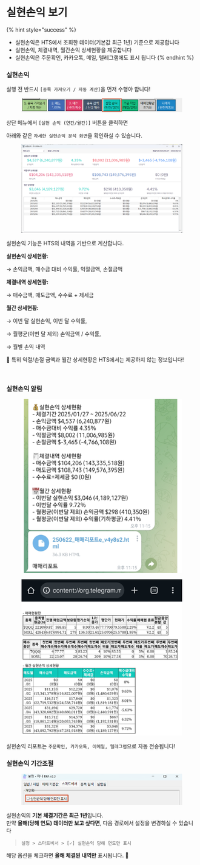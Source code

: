 # 실현손익 보기

{% hint style="success" %}
* 실현손익은 HTS에서 조회한 데이터(기본값 최근  1년) 기준으로 제공합니다
* 실현손익, 체결내역, 월간손익 상세현황을 제공합니다
* 실현손익은 주문확인, 카카오톡, 메일, 텔레그램에도 표시 됩니다
{% endhint %}

### 실현손익

실행 전 반드시 `[종목 가져오기 / 자동 계산]`을 먼저 수행야 합니다!

<figure><img src="../.gitbook/assets/image (4).png" alt=""><figcaption></figcaption></figure>

상단 메뉴에서 `[실현 손익 (연간/월간)]` 버튼을 클릭하면

아래와 같은 `자세한 실현손익 분석 화면`을 확인하실 수 있습니다.

<figure><img src="../.gitbook/assets/image (5).png" alt=""><figcaption></figcaption></figure>

실현손익 기능은 HTS의 내역을 기반으로 계산합니다.

**실현손익 상세현황:**

→ 손익금액, 매수금 대비 수익률, 익절금액, 손절금액

**체결내역 상세현황:**

→ 매수금액, 매도금액, 수수료 + 제세금

**월간 상세현황:**

→ 이번 달 실현손익, 이번 달 수익률,

→ 월평균(이번 달 제외) 손익금액 / 수익률,

→ 월별 손익 내역

📌 특히 익절/손절 금액과 월간 상세현황은 HTS에서는 제공하지 않는 정보입니다!

﻿

### 실현손익 알림

<figure><img src="../.gitbook/assets/image (2) (1).png" alt="" width="563"><figcaption></figcaption></figure>

<figure><img src="../.gitbook/assets/image (3).png" alt="" width="563"><figcaption></figcaption></figure>

실현손익 리포트는 `주문확인, 카카오톡, 이메일, 텔레그램`으로 자동 전송됩니다!



### 실현손익 기간조절

<figure><img src="../.gitbook/assets/image (6).png" alt=""><figcaption></figcaption></figure>

실현손익의 **기본 체결기간은 최근 1년**입니다.\
만약 **올해(당해 연도) 데이터만 보고 싶다면**, 다음 경로에서 설정을 변경하실 수 있습니다

> `설정 > 스마트비서 > [✓] 실현손익 당해 연도만 표시`

해당 옵션을 체크하면 **올해 체결된 내역만** 표시됩니다. 🎯
